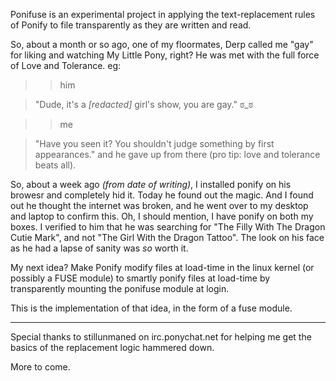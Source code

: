 Ponifuse is an experimental project in applying the text-replacement rules of Ponify to file transparently as they are written and read.

So, about a month or so ago, one of my floormates, Derp called me "gay" for liking and watching My Little Pony, right? He was met with the full force of Love and Tolerance. eg:

>>him

>"Dude, it's a *[redacted]* girl's show, you are gay." &#3232;\_&#3232;

>>me 

>"Have you seen it? You shouldn't judge something by first appearances."
and he gave up from there (pro tip: love and tolerance beats all).

So, about a week ago *(from date of writing)*, I installed ponify on his browesr and completely hid it. Today he found out the magic. And I found out he thought the internet was broken, and he went over to my desktop and laptop to confirm this.  Oh, I should mention, I have ponify on both my boxes.  I verified to him that he was searching for "The Filly With The Dragon Cutie Mark", and not "The Girl With the Dragon Tattoo".  The look on his face as he had a lapse of sanity was *so* worth it.  

My next idea? Make Ponify modify files at load-time in the linux kernel (or possibly a FUSE module) to smartly ponify files at load-time by transparently mounting the ponifuse module at login.

This is the implementation of that idea, in the form of a fuse module. [](/ppfear "can people see this?")

---

Special thanks to stillunmaned on irc.ponychat.net for helping me get the basics of the replacement logic hammered down.



More to come.
